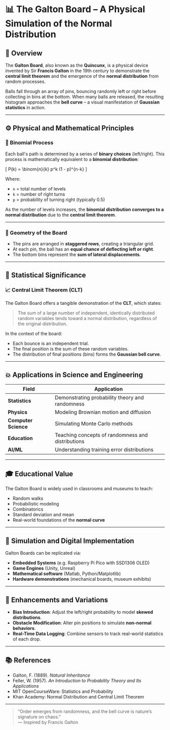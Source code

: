 # 📊 The Galton Board – A Physical Simulation of the Normal Distribution

## 🧬 Overview

The **Galton Board**, also known as the **Quincunx**, is a physical device invented by Sir **Francis Galton** in the 19th century to demonstrate the **central limit theorem** and the emergence of the **normal distribution** from random processes. 

Balls fall through an array of pins, bouncing randomly left or right before collecting in bins at the bottom. When many balls are released, the resulting histogram approaches the **bell curve** – a visual manifestation of **Gaussian statistics** in action.

---

## ⚙️ Physical and Mathematical Principles

### 🔁 Binomial Process

Each ball's path is determined by a series of **binary choices** (left/right). This process is mathematically equivalent to a **binomial distribution**:

\[
P(k) = \binom{n}{k} p^k (1 - p)^{n-k}
\]

Where:
- `n` = total number of levels
- `k` = number of right turns
- `p` = probability of turning right (typically 0.5)

As the number of levels increases, the **binomial distribution converges to a normal distribution** due to the **central limit theorem**.

---

### 📐 Geometry of the Board

- The pins are arranged in **staggered rows**, creating a triangular grid.
- At each pin, the ball has an **equal chance of deflecting left or right**.
- The bottom bins represent the **sum of lateral displacements**.

---

## 🧪 Statistical Significance

### 📈 Central Limit Theorem (CLT)

The Galton Board offers a tangible demonstration of the **CLT**, which states:

> The sum of a large number of independent, identically distributed random variables tends toward a normal distribution, regardless of the original distribution.

In the context of the board:
- Each bounce is an independent trial.
- The final position is the sum of these random variables.
- The distribution of final positions (bins) forms the **Gaussian bell curve**.

---

## 💥 Applications in Science and Engineering

| Field | Application |
|-------|-------------|
| **Statistics** | Demonstrating probability theory and randomness |
| **Physics** | Modeling Brownian motion and diffusion |
| **Computer Science** | Simulating Monte Carlo methods |
| **Education** | Teaching concepts of randomness and distributions |
| **AI/ML** | Understanding training error distributions |

---

## 🎓 Educational Value

The Galton Board is widely used in classrooms and museums to teach:
- Random walks
- Probabilistic modeling
- Combinatorics
- Standard deviation and mean
- Real-world foundations of the **normal curve**

---

## 🔧 Simulation and Digital Implementation

Galton Boards can be replicated via:
- **Embedded Systems** (e.g. Raspberry Pi Pico with SSD1306 OLED)
- **Game Engines** (Unity, Unreal)
- **Mathematical software** (Matlab, Python/Matplotlib)
- **Hardware demonstrations** (mechanical boards, museum exhibits)

---

## 🧩 Enhancements and Variations

- **Bias Introduction**: Adjust the left/right probability to model **skewed distributions**.
- **Obstacle Modification**: Alter pin positions to simulate **non-normal behaviors**.
- **Real-Time Data Logging**: Combine sensors to track real-world statistics of each drop.

---

## 📚 References

- Galton, F. (1889). *Natural Inheritance*
- Feller, W. (1957). *An Introduction to Probability Theory and Its Applications*
- MIT OpenCourseWare: Statistics and Probability
- Khan Academy: Normal Distribution and Central Limit Theorem

---

> “Order emerges from randomness, and the bell curve is nature’s signature on chaos.”  
> — Inspired by Francis Galton